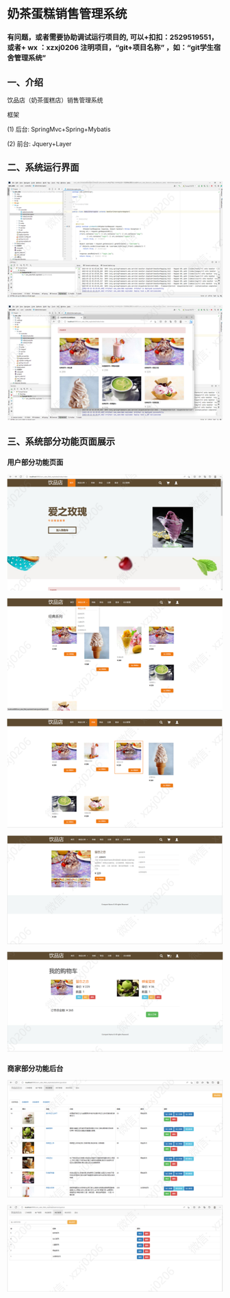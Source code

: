 # 奶茶蛋糕销售管理系统

### 有问题，或者需要协助调试运行项目的, 可以+扣扣：2529519551，或者+ wx ：xzxj0206  注明项目，“git+项目名称” ，如：“git学生宿舍管理系统”


## 一、介绍

饮品店（奶茶蛋糕店）销售管理系统

框架

(1) 后台: SpringMvc+Spring+Mybatis

(2) 前台: Jquery+Layer

## 二、系统运行界面

![img_1.png](imgs/img_1.png)

![img_2.png](imgs/img_2.png)

## 三、系统部分功能页面展示

### 用户部分功能页面

![img_3.png](imgs/img_3.png)

![img_4.png](imgs/img_4.png)

![img_5.png](imgs/img_5.png)

![img_6.png](imgs/img_6.png)

![img_7.png](imgs/img_7.png)

### 商家部分功能后台

![img_8.png](imgs/img_8.png)

![img_9.png](imgs/img_9.png)


